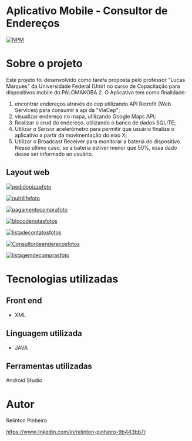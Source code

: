# Aplicativo Mobile - Consultor de Endereços
[![NPM](https://img.shields.io/npm/l/react)](https://github.com/Relinton/AspNetCorePaginacaoDataTable/blob/main/LICENSE) 

# Sobre o projeto

Este projeto foi desenvolvido como tarefa proposta pelo professor "Lucas Marques" da Universidade Federal (Unir) no curso de Capacitação para dispositivos mobile do PALOMAKOBA 2.
O Aplicativo tem como finalidade: 
1) encontrar endereços através do cep utilizando API Retrofit (Web Services) para consumir a api da "ViaCep";
2) visualizar endereço no mapa, utilizando Google Maps APi;
3) Realizar o crud do endereço, utilizando o banco de dados SQLITE;
4) Utilizar o Sensor acelerômetro para permitir que usuário finalize o aplicativo a partir da movimentação do eixo X;
5) Utilizar o Broadcast Receiver para monitorar a bateria do dispositivo. Nesse último caso, se a bateria estiver menor que 50%, essa dado desse ser informado ao usuário. 

## Layout web
[![pedidopizzafoto](https://user-images.githubusercontent.com/32855779/200724228-36119546-6a5e-4236-b3d4-2a9a0a47488b.PNG)](https://drive.google.com/drive/folders/10r0ATNNcS69s68dmNPH2l3ZTWa-pxyav)

[![nutrilifefoto](https://user-images.githubusercontent.com/32855779/200724283-58eaee72-a365-4593-8a3f-1e89ab238a39.PNG)](https://drive.google.com/drive/folders/10r0ATNNcS69s68dmNPH2l3ZTWa-pxyav)

[![pagamentocomprafoto](https://user-images.githubusercontent.com/32855779/200724310-05c002a1-520b-44ee-866d-1acb9677d9ce.PNG)](https://youtu.be/vt5fpE0bzSY)

[![blocodenotasfotos](https://user-images.githubusercontent.com/32855779/200724442-a16d1c38-ce2f-4533-b5f3-bbeea030a836.PNG)](https://drive.google.com/file/d/186fLnwpYOYWNo-CQD7ZF05Jilh3o-4Wc/view?usp=sharing)

[![listadecontatosfotos](https://user-images.githubusercontent.com/32855779/200724570-922cc858-19a6-461f-adac-cfd8b20a139f.PNG)](https://youtu.be/vt5fpE0bzSY)

[![Consultordeenderecosfotos](https://user-images.githubusercontent.com/32855779/200724469-c5653dc3-d57c-4e52-8271-622948b8261d.PNG)](https://youtu.be/vt5fpE0bzSY)

[![listagemdecomprasfoto](https://user-images.githubusercontent.com/32855779/200724633-d606ab74-ead5-43fb-8c69-4272957397e9.PNG)](https://youtu.be/vt5fpE0bzSY)


# Tecnologias utilizadas

## Front end
- XML

## Linguagem utilizada
- JAVA

## Ferramentas utilizadas
Android Studio

# Autor
Relinton Pinheiro

https://www.linkedin.com/in/relinton-pinheiro-9b443bb7/
